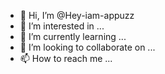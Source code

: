 - 👋 Hi, I’m @Hey-iam-appuzz
- 👀 I’m interested in ...
- 🌱 I’m currently learning ...
- 💞️ I’m looking to collaborate on ...
- 📫 How to reach me ...

<!---
Hey-iam-appuzz/Hey-iam-appuzz is a ✨ special ✨ repository because its `README.md` (this file) appears on your GitHub profile.
You can click the Preview link to take a look at your changes.
--->
